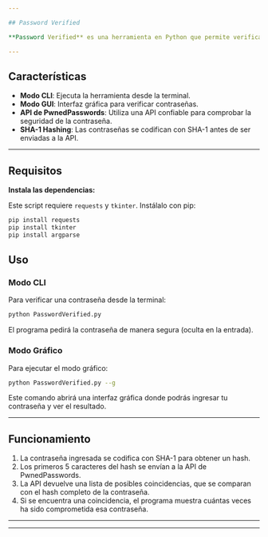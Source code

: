 ```yaml
---

## Password Verified

**Password Verified** es una herramienta en Python que permite verificar si una contraseña ha sido comprometida en una brecha de datos utilizando la API de [PwnedPasswords](https://haveibeenpwned.com/Passwords). Puedes usarla tanto en modo **CLI** como en una interfaz **GUI** simple e intuitiva.

---
```


## Características

- **Modo CLI**: Ejecuta la herramienta desde la terminal.
- **Modo GUI**: Interfaz gráfica para verificar contraseñas.
- **API de PwnedPasswords**: Utiliza una API confiable para comprobar la seguridad de la contraseña.
- **SHA-1 Hashing**: Las contraseñas se codifican con SHA-1 antes de ser enviadas a la API.

---

## Requisitos

**Instala las dependencias:**

   Este script requiere `requests` y `tkinter`. Instálalo con pip:

   ```bash
   pip install requests
   pip install tkinter
   pip install argparse
   ```

## Uso

### Modo CLI

Para verificar una contraseña desde la terminal:

```bash
python PasswordVerified.py
```

El programa pedirá la contraseña de manera segura (oculta en la entrada).

### Modo Gráfico

Para ejecutar el modo gráfico:

```bash
python PasswordVerified.py --g
```

Este comando abrirá una interfaz gráfica donde podrás ingresar tu contraseña y ver el resultado.

---

## Funcionamiento

1. La contraseña ingresada se codifica con SHA-1 para obtener un hash.
2. Los primeros 5 caracteres del hash se envían a la API de PwnedPasswords.
3. La API devuelve una lista de posibles coincidencias, que se comparan con el hash completo de la contraseña.
4. Si se encuentra una coincidencia, el programa muestra cuántas veces ha sido comprometida esa contraseña.

---

---
